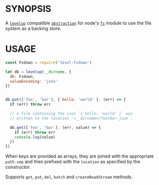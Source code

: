 # SYNOPSIS
A [`levelup`][0] compatible [`abstraction`][1] for node's [`fs`][2]
module to use the file system as a backing store.

# USAGE
```js
const Fsdown = require('level-fsdown')

let db = levelup(__dirname, {
  db: Fsdown,
  valueEncoding: 'json'
})


db.put(['foo', 'bar'], { hello: 'world' }, (err) => {
  if (err) throw err

  // a file containing the json `{ hello: 'world' }` was
  // written to the location `<__dirname>/foo/bar.json`.

  db.get(['foo', 'bar'], (err, value) => {
    if (err) throw err
    console.log(value)
  })
})
```

When keys are provided as arrays, they are joined with the appropriate
`path.sep` and then prefixed with the `location` as specified by the
constructor.

Supports `get`, `put`, `del`, `batch` and `createReadStream` methods.

[0]:https://github.com/level/levelup
[1]:https://github.com/level/leveldown
[2]:https://nodejs.org/api/fs.html

